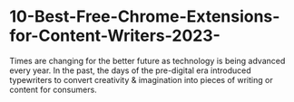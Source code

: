 # 10-Best-Free-Chrome-Extensions-for-Content-Writers-2023-
Times are changing for the better future as technology is being advanced every year. In the past, the days of the pre-digital era introduced typewriters to convert creativity &amp; imagination into pieces of writing or content for consumers.
